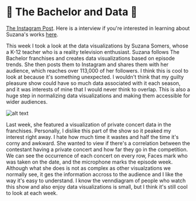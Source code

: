 # :rose: The Bachelor and Data :rose:
[The Instagram Post](https://www.instagram.com/p/CYm5qbFPXJR/).
Here is a interview if you're interested in learning about Suzana's works [here](https://mashable.com/article/bachelordata-bachelor-nation-interview).

This week I took a look at the data visualizations by Suzana Somers, whose a K-12 teacher who is a reality television enthusiast. Suzana follows The Bachelor franchises and creates data visualizations based on episode trends. She then posts them to Instagram and shares them with her audience, which reaches over 113,000 of her followers. I think this is cool to look at because it's something unexpected. I wouldn't think that my guilty pleasure show could have so much data associated with it each season, and it was interests of mine that I would never think to overlap. This is also a huge step in normalizing data visualizations and making them accessible for wider audiences.

![alt text](https://github.com/alexiscaira/reflections/blob/master/Screen%20Shot%202022-01-17%20at%204.47.56%20PM.png?raw=true)


Last week, she featured a visualization of private concert data in the franchises. Personally, I dislike this part of the show so it peaked my interest right away. I hate how much time it wastes and half the time it's corny and awkward. She wanted to view if there's a correlation between the contestant having a private concert and how far they go in the competition. We can see the occurrence of each concert on every row, Faces mark who was taken on the date, and the microphone marks the episode week. Although what she does is not as complex as other visualzations we normally see, it ges the information accross to the audience and I like the way it's easy to understand. I know the venndiagram of people who watch this show and also enjoy data visualizations is small, but I think it's still cool to look at each week.
